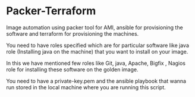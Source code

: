 # Packer-Terraform
Image automation using packer tool for AMI, ansible for provisioning the software and terraform for provisioning the machines.

You need to have roles specified which are for particular software like java role (Installing java on the machine) that you want to install on your image.

In this we have mentioned few roles like Git, java, Apache, Bigfix , Nagios role for installing these software on the golden image.

You need to have a private-key.pem and the ansible playbook that wanna run stored in the local machine where you are running this script.
